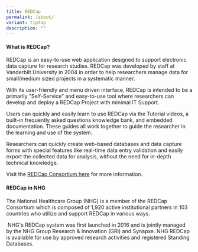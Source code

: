 ```yaml
---
title: REDCap
permalink: /about/
variant: tiptap
description: ""
---
```

<h4>What is REDCap?</h4>
<p>REDCap is an easy-to-use web application designed to support electronic
data capture for research studies. REDCap was developed by staff at Vanderbilt
University in 2004 in order to help researchers manage data for small/medium
sized projects in a systematic manner.</p>
<p>With its user-friendly and menu driven interface, REDCap is intended to
be a primarily "Self-Service" and easy-to-use tool where researchers can
develop and deploy a REDCap Project with minimal IT Support.</p>
<p>Users can quickly and easily learn to use REDCap via the Tutorial videos,
a built-in frequently asked questions knowledge bank, and embedded documentation.
These guides all work together to guide the researcher in the learning
and use of the system.</p>
<p>Researchers can quickly create web-based databases and data capture forms
with special features like real-time data entry validation and easily export
the collected data for analysis, without the need for in-depth technical
knowledge.</p>
<p>Visit the <a href="https://projectredcap.org/about/consortium/" rel="noopener noreferrer nofollow" target="_blank">REDCap Consortium here</a> for
more information.</p>
<p></p>
<h4>REDCap in NHG</h4>
<p>The National Healthcare Group (NHG) is a member of the REDCap Consortium
which is composed of 1,920 active institutional partners in 103 countries
who utilize and support REDCap in various ways.</p>
<p>&nbsp;NHG's REDCap system was first launched in 2016 and is jointly managed
by the NHG Group Research &amp; Innovation (GRI) and Synapxe. NHG REDCap
is available for use by approved research activities and registered Standing
Databases.</p>